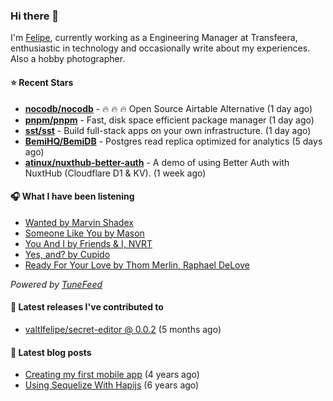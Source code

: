 ### Hi there 👋

I'm [Felipe](https://felipevm.com), currently working as a Engineering Manager at Transfeera, enthusiastic in technology and occasionally write about my experiences. Also a hobby photographer.

#### ⭐ Recent Stars
- **[nocodb/nocodb](https://github.com/nocodb/nocodb)** - 🔥 🔥 🔥 Open Source Airtable Alternative (1 day ago)
- **[pnpm/pnpm](https://github.com/pnpm/pnpm)** - Fast, disk space efficient package manager (1 day ago)
- **[sst/sst](https://github.com/sst/sst)** - Build full-stack apps on your own infrastructure. (1 day ago)
- **[BemiHQ/BemiDB](https://github.com/BemiHQ/BemiDB)** - Postgres read replica optimized for analytics (5 days ago)
- **[atinux/nuxthub-better-auth](https://github.com/atinux/nuxthub-better-auth)** - A demo of using Better Auth with NuxtHub (Cloudflare D1 &amp; KV). (1 week ago)

#### 🎧 What I have been listening
- [Wanted by Marvin Shadex](https://open.spotify.com/track/6CC0cv0KDIXUwS8GVJwqF7)
- [Someone Like You by Mason](https://open.spotify.com/track/4cW2Acc84hAKTvN54nZ1ab)
- [You And I by Friends &amp; I, NVRT](https://open.spotify.com/track/3J217Q4UxPawt2p0ldy419)
- [Yes, and? by Cupido](https://open.spotify.com/track/5GhiD8A7PlEXQaG4KxjyD2)
- [Ready For Your Love by Thom Merlin, Raphael DeLove](https://open.spotify.com/track/2KNGqTAuFjtHnOwMHM2pSW)

_Powered by [TuneFeed](https://tunefeed.app?ref=valtlfelipe-gh-profile)_ 

#### 🚀 Latest releases I've contributed to


- [valtlfelipe/secret-editor @ 0.0.2](https://github.com/valtlfelipe/secret-editor/releases/tag/0.0.2) (5 months ago)

#### 📄 Latest blog posts
- [Creating my first mobile app](https://felipevm.com/posts/creating-my-first-mobile-app/) (4 years ago)
- [Using Sequelize With Hapijs](https://felipevm.com/posts/using-sequelize-with-hapijs/) (6 years ago)
